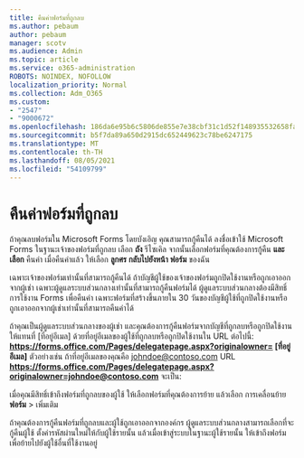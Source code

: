 ```yaml
---
title: คืนค่าฟอร์มที่ถูกลบ
ms.author: pebaum
author: pebaum
manager: scotv
ms.audience: Admin
ms.topic: article
ms.service: o365-administration
ROBOTS: NOINDEX, NOFOLLOW
localization_priority: Normal
ms.collection: Adm_O365
ms.custom:
- "2547"
- "9000672"
ms.openlocfilehash: 186da6e95b6c5806de855e7e38cbf31c1d52f148935532658fae0cc3fe111f35
ms.sourcegitcommit: b5f7da89a650d2915dc652449623c78be6247175
ms.translationtype: MT
ms.contentlocale: th-TH
ms.lasthandoff: 08/05/2021
ms.locfileid: "54109799"
---
```

# <a name="restore-a-deleted-form"></a>คืนค่าฟอร์มที่ถูกลบ

ถ้าคุณลบฟอร์มใน Microsoft Forms โดยบังเอิญ คุณสามารถกู้คืนได้ ลงชื่อเข้าใช้ Microsoft Forms ในฐานะเจ้าของฟอร์มที่ถูกลบ เลือก **ถัง** รีไซเคิล จากนั้นเลือกฟอร์มที่คุณต้องการกู้คืน **และเลือก** คืนค่า เมื่อคืนค่าแล้ว ให้เลือก **ลูกศร กลับไปยังหน้า ฟอร์ม** ของฉัน

เฉพาะเจ้าของฟอร์มเท่านั้นที่สามารถกู้คืนได้ ถ้าบัญชีผู้ใช้ของเจ้าของฟอร์มถูกปิดใช้งานหรือถูกเอาออกจากผู้เช่า เฉพาะผู้ดูแลระบบส่วนกลางเท่านั้นที่สามารถกู้คืนฟอร์มได้ ผู้ดูแลระบบส่วนกลางต้องมีสิทธิ์การใช้งาน Forms เพื่อคืนค่า เฉพาะฟอร์มที่สร้างขึ้นภายใน 30 วันของบัญชีผู้ใช้ที่ถูกปิดใช้งานหรือถูกเอาออกจากผู้เช่าเท่านั้นที่สามารถคืนค่าได้

ถ้าคุณเป็นผู้ดูแลระบบส่วนกลางของผู้เช่า และคุณต้องการกู้คืนฟอร์มจากบัญชีที่ถูกลบหรือถูกปิดใช้งาน ให้แทนที่ [ที่อยู่อีเมล] ด้วยที่อยู่อีเมลของผู้ใช้ที่ถูกลบหรือถูกปิดใช้งานใน URL ต่อไปนี้: **https://forms.office.com/Pages/delegatepage.aspx?originalowner= [ที่อยู่อีเมล]** ตัวอย่างเช่น ถ้าที่อยู่อีเมลของคุณคือ johndoe@contoso.com URL **https://forms.office.com/Pages/delegatepage.aspx?originalowner=johndoe@contoso.com** จะเป็น: 

เมื่อคุณมีสิทธิ์เข้าถึงฟอร์มที่ถูกลบของผู้ใช้ ให้เลือกฟอร์มที่คุณต้องการย้าย แล้วเลือก การเคลื่อนย้าย **ฟอร์ม**  >  เพิ่มเติม

ถ้าคุณต้องการกู้คืนฟอร์มที่ถูกลบและผู้ใช้ถูกเอาออกจากองค์กร ผู้ดูแลระบบส่วนกลางสามารถเลือกที่จะกู้คืนผู้ใช้ ตั้งค่ารหัสผ่านใหม่ให้กับผู้ใช้รายนั้น แล้วเมื่อเข้าสู่ระบบในฐานะผู้ใช้รายนั้น ให้เข้าถึงฟอร์มเพื่อย้ายไปยังผู้ใช้อื่นที่ใช้งานอยู่ 